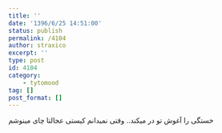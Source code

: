 ```yaml
---
title: ''
date: '1396/6/25 14:51:00'
status: publish
permalink: /4104
author: straxico
excerpt: ''
type: post
id: 4104
category:
    - tytomood
tag: []
post_format: []
---
```

خستگی را آغوش تو در میکند.. وقتی نمیدانم کیستی عجالتا چای مینوشم